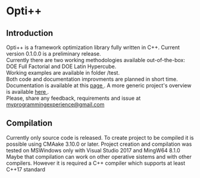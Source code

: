 # Opti++
## Introduction
Opti++ is a framework optimization library fully written in C++. Current version 0.1.0.0 is a preliminary release.  
Currently there are two working methodologies available out-of-the-box: DOE Full Factorial and DOE Latin Hypercube.  
Working examples are available in folder /test.    
Both code and documentation improvments are planned in short time. Documentation is available at this <a href="https://claudeto80.github.io/Opti_plus_plus/docs/html/index.html" target="_blank"> page </a>. A more generic project's overview is available <a href="https://myprogrammingexperiencecom.wordpress.com/opensource-projects/" target="_blank"> here </a>.<br>
Please, share any feedback, requirements and issue at myprogrammingexperience@gmail.com
## Compilation
Currently only source code is released. To create project to be compiled it is possible using CMAake 3.10.0 or later.
Project creation and compilation was tested on MSWindows only with Visual Studio 2017 and MingW64 8.1.0 Maybe that compilation 
can work on other operative sistems and with other compilers. However it is required a C++ compiler which supports at least C++17 standard

